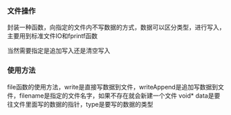 ### 文件操作
封装一种函数，向指定的文件内不写数据的方式，数据可以区分类型，进行写入，主要用到标准文件IO和fprintf函数

当然需要指定是追加写入还是清空写入

### 使用方法
file函数的使用方法，write是直接写数据到文件，writeAppend是追加写数据到文件，filename是指定的文件名字，如果不存在就会新建一个文件
void* data是要往文件里面写的数据的指针，type是要写的数据的类型

